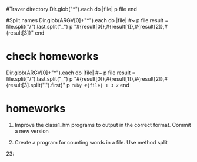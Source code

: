 #Traver directory
Dir.glob("*").each do |file|
	p file
end

#Split names
Dir.glob(ARGV[0]+"*").each do |file|
	#~ p file
	result = file.split("/").last.split("_")
	p "#{result[0]},#{result[1]},#{result[2]},#{result[3]}"
end

# check homeworks
Dir.glob(ARGV[0]+"*").each do |file|
	#~ p file
	result = file.split("/").last.split("_")
	p "#{result[0]},#{result[1]},#{result[2]},#{result[3].split(".").first}"
	p `ruby #{file} 1 3 2`
end

# homeworks
1. Improve the class1_hm programs to output in the correct format. Commit a new version

2. Create a program for counting words in a file. Use method split

23:
